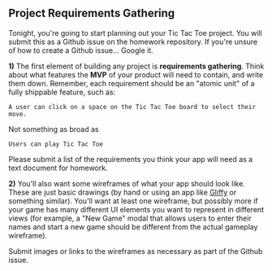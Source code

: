 ## Project Requirements Gathering

Tonight, you're going to start planning out your Tic Tac Toe project. You will submit this as a Github issue on the homework repository. If you're unsure of how to create a Github issue... Google it.

**1)** The first element of building any project is **requirements gathering**. Think about what features the    **MVP** of your product will need to contain, and write them down. Remember, each requirement should be an "atomic unit" of a fully shippable feature, such as:

`A user can click on a space on the Tic Tac Toe board to select their move.`

Not something as broad as

`Users can play Tic Tac Toe`

Please submit a list of the requirements you think your app will need as a text document for homework.

  **2)** You'll also want some wireframes of what your app should look like. These are just basic drawings (by hand or using an app like [Gliffy](https://www.gliffy.com/) or something similar). You'll want at least one wireframe, but possibly more if your game has many different UI elements you want to represent in different views (for example, a "New Game" modal that allows users to enter their names and start a new game should be different from the actual gameplay wireframe).

Submit images or links to the wireframes as necessary as part of the Github issue. 


